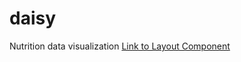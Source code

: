 # daisy
Nutrition data visualization
[Link to Layout Component](https://github.com/cbarsony/daisy/blob/dc1d1e12c5b062d709304e0de6856603417bfc20/src/components/layout.js#L15)
